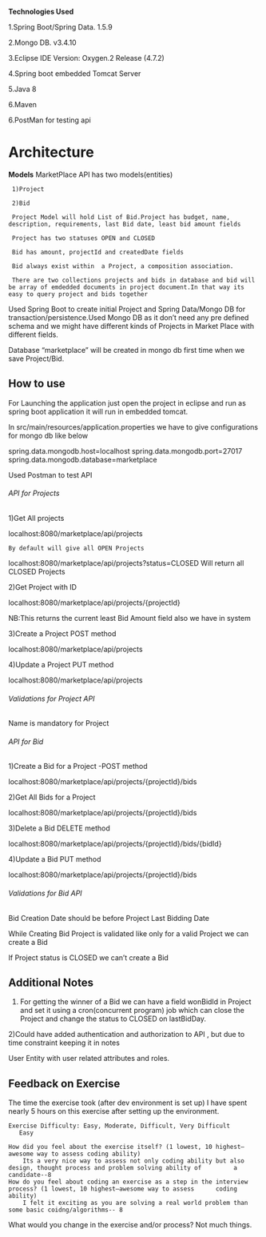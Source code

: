    **Technologies Used**

   1.Spring Boot/Spring Data. 1.5.9 
   
   2.Mongo DB. v3.4.10
   
   3.Eclipse IDE   Version: Oxygen.2 Release (4.7.2)
   
   4.Spring boot embedded Tomcat Server
   
   5.Java 8
   
   6.Maven 
   
   6.PostMan for testing api

# Architecture
   **Models**
     MarketPlace API has two models(entities)

     1)Project 

     2)Bid

     Project Model will hold List of Bid.Project has budget, name, description, requirements, last Bid date, least bid amount fields

     Project has two statuses OPEN and CLOSED

     Bid has amount, projectId and createdDate fields

     Bid always exist within  a Project, a composition association.
     
     There are two collections projects and bids in database and bid will be array of emdedded documents in project document.In that way its easy to query project and bids together
   
   Used Spring Boot to create initial Project and Spring Data/Mongo DB for transaction/persistence.Used Mongo DB as it don’t need any pre defined schema and we might have different kinds of Projects in Market Place with different fields.
   
Database “marketplace” will be created in mongo db first time when we save Project/Bid.



## **How to use**
For Launching the application just open the project in eclipse and run as spring boot application it will run in embedded tomcat.

In src/main/resources/application.properties we have to give configurations for mongo db like below 

spring.data.mongodb.host=localhost
spring.data.mongodb.port=27017
spring.data.mongodb.database=marketplace

Used Postman to test API

###### API for Projects

1)Get All projects

localhost:8080/marketplace/api/projects
    
    By default will give all OPEN Projects
localhost:8080/marketplace/api/projects?status=CLOSED
        Will return all CLOSED Projects 
     

2)Get Project with ID

localhost:8080/marketplace/api/projects/{projectId}

NB:This returns the current least Bid Amount  field also we have in system

3)Create a Project POST method

localhost:8080/marketplace/api/projects

4)Update a Project PUT method

localhost:8080/marketplace/api/projects

###### Validations for Project API

Name is mandatory for Project

###### API for Bid

1)Create a Bid for a Project -POST method

localhost:8080/marketplace/api/projects/{projectId}/bids

2)Get All Bids for a Project 

localhost:8080/marketplace/api/projects/{projectId}/bids

3)Delete a Bid DELETE method

localhost:8080/marketplace/api/projects/{projectId}/bids/{bidId}

4)Update a Bid PUT method

localhost:8080/marketplace/api/projects/{projectId}/bids

###### Validations for Bid API

Bid Creation Date should be before Project Last Bidding Date

While Creating Bid Project is validated like only for a valid Project we can create a Bid

If Project status is CLOSED we can’t create a Bid


## Additional Notes


1) For getting the winner of a Bid we can have a field wonBidId in Project and set it using  a cron(concurrent program) job which can close the Project and change the status to CLOSED on lastBidDay.

2)Could have added authentication and  authorization to API , but due to time constraint keeping it in notes

User Entity with user related attributes and roles.


## Feedback on Exercise
   The time the exercise took (after dev environment is set up)
    I have spent nearly 5 hours on this exercise after setting up the environment.
    
    Exercise Difficulty: Easy, Moderate, Difficult, Very Difficult
       Easy
    
    How did you feel about the exercise itself? (1 lowest, 10 highest—awesome way to assess coding ability)
        Its a very nice way to assess not only coding ability but also design, thought process and problem solving ability of         a candidate--8
    How do you feel about coding an exercise as a step in the interview process? (1 lowest, 10 highest—awesome way to assess      coding ability)
        I felt it exciting as you are solving a real world problem than some basic coidng/algorithms-- 8
 What would you change in the exercise and/or process?
        Not much things.
